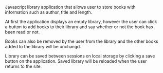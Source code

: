 Javascript library application that allows user to store books with information such as author, title and length.

At first the application displays an empty library, however the user can click a button to add books to their library and say whether or not the book has been read or not.

Books can also be removed by the user from the library and the other books added to the library will be unchangd.

Library can be saved between sessions on local storage by clicking a save button on the application. Saved library will be reloaded when the user returns to the site.

